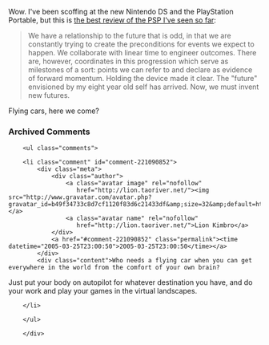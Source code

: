 Wow.  I've been scoffing at the new Nintendo DS and the PlayStation Portable, but this is [the best review of the PSP I've seen so far][pa]:

  > We have a relationship to the future that is odd, in that we are constantly trying to create the preconditions for events we expect to happen. We collaborate with linear time to engineer outcomes. There are, however, coordinates in this progression which serve as milestones of a sort: points we can refer to and declare as evidence of forward momentum. Holding the device made it clear. The "future" envisioned by my eight year old self has arrived. Now, we must invent new futures.

[pa]:http://www.penny-arcade.com/news.php3?date=2005-03-25#2493

  Flying cars, here we come?

<div id="comments" class="comments archived-comments">
            <h3>Archived Comments</h3>
            
        <ul class="comments">
            
        <li class="comment" id="comment-221090852">
            <div class="meta">
                <div class="author">
                    <a class="avatar image" rel="nofollow" 
                       href="http://lion.taoriver.net/"><img src="http://www.gravatar.com/avatar.php?gravatar_id=b49f34733c8d7cf1120f83d6c21433df&amp;size=32&amp;default=http://mediacdn.disqus.com/1320279820/images/noavatar32.png"/></a>
                    <a class="avatar name" rel="nofollow" 
                       href="http://lion.taoriver.net/">Lion Kimbro</a>
                </div>
                <a href="#comment-221090852" class="permalink"><time datetime="2005-03-25T23:00:50">2005-03-25T23:00:50</time></a>
            </div>
            <div class="content">Who needs a flying car when you can get everywhere in the world from the comfort of your own brain?

Just put your body on autopilot for whatever destination you have, and do your work and play your games in the virtual landscapes.</div>
            
        </li>
    
        </ul>
    
        </div>
    